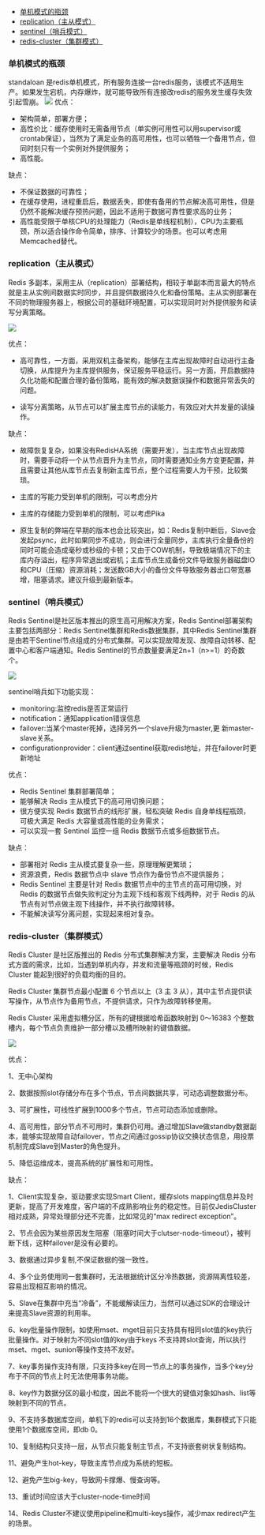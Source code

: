 
- [单机模式的瓶颈](#%e5%8d%95%e6%9c%ba%e6%a8%a1%e5%bc%8f%e7%9a%84%e7%93%b6%e9%a2%88)
- [replication（主从模式）](#replication%e4%b8%bb%e4%bb%8e%e6%a8%a1%e5%bc%8f)
- [sentinel（哨兵模式）](#sentinel%e5%93%a8%e5%85%b5%e6%a8%a1%e5%bc%8f)
- [redis-cluster（集群模式）](#redis-cluster%e9%9b%86%e7%be%a4%e6%a8%a1%e5%bc%8f)


### 单机模式的瓶颈

standaloan 是redis单机模式，所有服务连接一台redis服务，该模式不适用生产。如果发生宕机，内存爆炸，就可能导致所有连接改redis的服务发生缓存失效引起雪崩。
![](https://gitee.com/jingxuanye/yjx-pictures/raw/master/pic/20200409112229.png)
优点：

- 架构简单，部署方便；
- 高性价比：缓存使用时无需备用节点（单实例可用性可以用supervisor或crontab保证），当然为了满足业务的高可用性，也可以牺牲一个备用节点，但同时刻只有一个实例对外提供服务；
- 高性能。

缺点：

- 不保证数据的可靠性；
- 在缓存使用，进程重启后，数据丢失，即使有备用的节点解决高可用性，但是仍然不能解决缓存预热问题，因此不适用于数据可靠性要求高的业务；
- 高性能受限于单核CPU的处理能力（Redis是单线程机制），CPU为主要瓶颈，所以适合操作命令简单，排序、计算较少的场景。也可以考虑用Memcached替代。


### replication（主从模式）
Redis 多副本，采用主从（replication）部署结构，相较于单副本而言最大的特点就是主从实例间数据实时同步，并且提供数据持久化和备份策略。主从实例部署在不同的物理服务器上，根据公司的基础环境配置，可以实现同时对外提供服务和读写分离策略。

![](https://gitee.com/jingxuanye/yjx-pictures/raw/master/pic/20200409112748.png)

优点：

- 高可靠性，一方面，采用双机主备架构，能够在主库出现故障时自动进行主备切换，从库提升为主库提供服务，保证服务平稳运行。另一方面，开启数据持久化功能和配置合理的备份策略，能有效的解决数据误操作和数据异常丢失的问题。

- 读写分离策略，从节点可以扩展主库节点的读能力，有效应对大并发量的读操作。



缺点：

- 故障恢复复杂，如果没有RedisHA系统（需要开发），当主库节点出现故障时，需要手动将一个从节点晋升为主节点，同时需要通知业务方变更配置，并且需要让其他从库节点去复制新主库节点，整个过程需要人为干预，比较繁琐。

- 主库的写能力受到单机的限制，可以考虑分片

- 主库的存储能力受到单机的限制，可以考虑Pika

- 原生复制的弊端在早期的版本也会比较突出，如：Redis复制中断后，Slave会发起psync，此时如果同步不成功，则会进行全量同步，主库执行全量备份的同时可能会造成毫秒或秒级的卡顿；又由于COW机制，导致极端情况下的主库内存溢出，程序异常退出或宕机；主库节点生成备份文件导致服务器磁盘IO和CPU（压缩）资源消耗；发送数GB大小的备份文件导致服务器出口带宽暴增，阻塞请求。建议升级到最新版本。


### sentinel（哨兵模式）

Redis Sentinel是社区版本推出的原生高可用解决方案，Redis Sentinel部署架构主要包括两部分：Redis Sentinel集群和Redis数据集群，其中Redis Sentinel集群是由若干Sentinel节点组成的分布式集群。可以实现故障发现、故障自动转移、配置中心和客户端通知。Redis Sentinel的节点数量要满足2n+1（n>=1）的奇数个。

![](https://gitee.com/jingxuanye/yjx-pictures/raw/master/pic/20200409113450.png)

sentinel哨兵如下功能实现：
- monitoring:监控redis是否正常运行
- notification：通知application错误信息
- failover:当某个master死掉，选择另外一个slave升级为master,更	新master-slave关系。
- configurationprovider：client通过sentinel获取redis地址，并在failover时更新地址

优点：
- Redis Sentinel 集群部署简单；
- 能够解决 Redis 主从模式下的高可用切换问题；
- 很方便实现 Redis 数据节点的线形扩展，轻松突破 Redis 自身单线程瓶颈，可极大满足 Redis 大容量或高性能的业务需求；
- 可以实现一套 Sentinel 监控一组 Redis 数据节点或多组数据节点。  

缺点：
- 部署相对 Redis 主从模式要复杂一些，原理理解更繁琐；
- 资源浪费，Redis 数据节点中 slave 节点作为备份节点不提供服务；
- Redis Sentinel 主要是针对 Redis 数据节点中的主节点的高可用切换，对 Redis 的数据节点做失败判定分为主观下线和客观下线两种，对于 Redis 的从节点有对节点做主观下线操作，并不执行故障转移。
- 不能解决读写分离问题，实现起来相对复杂。

### redis-cluster（集群模式）

Redis Cluster 是社区版推出的 Redis 分布式集群解决方案，主要解决 Redis 分布式方面的需求，比如，当遇到单机内存，并发和流量等瓶颈的时候，Redis Cluster 能起到很好的负载均衡的目的。

Redis Cluster 集群节点最小配置 6 个节点以上（3 主 3 从），其中主节点提供读写操作，从节点作为备用节点，不提供请求，只作为故障转移使用。

Redis Cluster 采用虚拟槽分区，所有的键根据哈希函数映射到 0～16383 个整数槽内，每个节点负责维护一部分槽以及槽所映射的键值数据。


![](https://gitee.com/jingxuanye/yjx-pictures/raw/master/pic/20200409113727.png)

优点：

1、无中心架构

2、数据按照slot存储分布在多个节点，节点间数据共享，可动态调整数据分布。

3、可扩展性，可线性扩展到1000多个节点，节点可动态添加或删除。

4、高可用性，部分节点不可用时，集群仍可用。通过增加Slave做standby数据副本，能够实现故障自动failover，节点之间通过gossip协议交换状态信息，用投票机制完成Slave到Master的角色提升。

5、降低运维成本，提高系统的扩展性和可用性。

 

缺点：

1、Client实现复杂，驱动要求实现Smart Client，缓存slots mapping信息并及时更新，提高了开发难度，客户端的不成熟影响业务的稳定性。目前仅JedisCluster相对成熟，异常处理部分还不完善，比如常见的“max redirect exception”。

2、节点会因为某些原因发生阻塞（阻塞时间大于clutser-node-timeout），被判断下线，这种failover是没有必要的。

3、数据通过异步复制,不保证数据的强一致性。

4、多个业务使用同一套集群时，无法根据统计区分冷热数据，资源隔离性较差，容易出现相互影响的情况。

5、Slave在集群中充当“冷备”，不能缓解读压力，当然可以通过SDK的合理设计来提高Slave资源的利用率。

6、key批量操作限制，如使用mset、mget目前只支持具有相同slot值的key执行批量操作。对于映射为不同slot值的key由于keys 不支持跨slot查询，所以执行mset、mget、sunion等操作支持不友好。

7、key事务操作支持有限，只支持多key在同一节点上的事务操作，当多个key分布于不同的节点上时无法使用事务功能。

8、key作为数据分区的最小粒度，因此不能将一个很大的键值对象如hash、list等映射到不同的节点。

9、不支持多数据库空间，单机下的redis可以支持到16个数据库，集群模式下只能使用1个数据库空间，即db 0。

10、复制结构只支持一层，从节点只能复制主节点，不支持嵌套树状复制结构。

11、避免产生hot-key，导致主库节点成为系统的短板。

12、避免产生big-key，导致网卡撑爆、慢查询等。

13、重试时间应该大于cluster-node-time时间

14、Redis Cluster不建议使用pipeline和multi-keys操作，减少max redirect产生的场景。